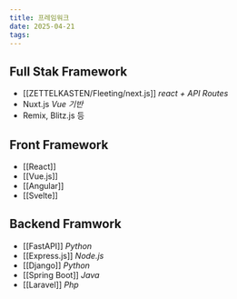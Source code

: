 ```yaml
---
title: 프레임워크
date: 2025-04-21
tags:
---
```


## Full Stak Framework
- [[ZETTELKASTEN/Fleeting/next.js]]
	*react + API Routes*   
- Nuxt.js 
	*Vue 기반*
- Remix, Blitz.js 등
## Front Framework
- [[React]]
- [[Vue.js]]
- [[Angular]]
- [[Svelte]]
## Backend Framwork
- [[FastAPI]]
	*Python*
- [[Express.js]]
	*Node.js* 
- [[Django]]
	*Python*
- [[Spring Boot]]
    *Java*
- [[Laravel]]
    *Php*
